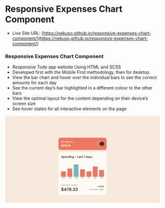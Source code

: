 # Responsive Expenses Chart Component

- Live Site URL: [https://nekuso.github.io/responsive-expenses-chart-component/](https://nekuso.github.io/responsive-expenses-chart-component/)

### Responsive Expenses Chart Component
- Responsive Todo app website Using HTML and SCSS
- Developed first with the Mobile First methodology, then for desktop.
- View the bar chart and hover over the individual bars to see the correct amounts for each day
- See the current day’s bar highlighted in a different colour to the other bars
- View the optimal layout for the content depending on their device’s screen size
- See hover states for all interactive elements on the page


![preview img](/preview.png)
